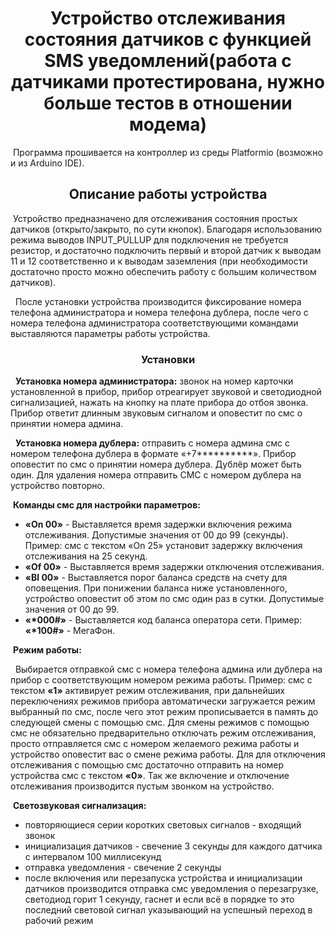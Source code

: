 <h1 align=center>Устройство отслеживания состояния датчиков с функцией SMS уведомлений(работа с датчиками протестирована, нужно больше тестов в отношении модема)</h1>
<p>
   &nbsp;Программа прошивается на контроллер из среды Platformio (возможно и из Arduino IDE).
</p>
<h2 align=center>Описание работы устройства</h2>
<p>
  &nbsp;Устройство предназначено для отслеживания состояния простых датчиков (открыто/закрыто, по сути кнопок). Благодаря использованию режима выводов INPUT_PULLUP для подключения не требуется резистор, и достаточно подключить первый и второй датчик к выводам 11 и 12 соответственно и к выводам заземления (при необходимости достаточно просто можно обеспечить работу с большим количеством датчиков).
</p>
<p>&nbsp;
  После установки устройства производится фиксирование номера телефона администратора и номера телефона дублера, после чего с номера телефона администратора соответствующими командами выставляются параметры работы устройства.
  </p>
  <h3 align=center>Установки</h3>
<p>&nbsp;
  <b>Установка номера администратора:</b> звонок на номер карточки установленной в прибор, прибор отреагирует звуковой и светодиодной сигнализацией, нажать на кнопку на плате прибора до отбоя звонка. Прибор ответит длинным звуковым сигналом и оповестит по смс о принятии номера админа.
</p>
<p>&nbsp;
  <b>Установка номера дублера:</b> отправить с номера админа смс с номером телефона дублера в формате «+7**********». Прибор оповестит по смс о принятии номера дублера. Дублёр может быть один. Для удаления номера отправить СМС с номером дублера на устройство повторно.
</p>
&nbsp;<b>Команды смс для настройки параметров:</b>
<ul>
  <li><b>«On 00»</b> - Выставляется время задержки включения режима отслеживания. Допустимые значения от 00 до 99 (секунды). Пример: смс с текстом «On 25» установит задержку включения отслеживания на 25 секунд.
  <li><b>«Of 00»</b> - Выставляется время задержки отключения отслеживания.
  <li><b>«Bl 00»</b> - Выставляется порог баланса средств на счету для оповещения. При понижении баланса ниже установленного, устройство оповестит об этом по смс один раз в сутки. Допустимые значения от 00 до 99.
  <li><b>«*000#»</b> - Выставляется код баланса оператора сети. Пример: <b>«*100#»</b> - МегаФон.
</ul>
  &nbsp;<b>Режим работы:</b>
<p>&nbsp;
  Выбирается отправкой смс с номера телефона админа или дублера на прибор с соответствующим номером режима работы. Пример: смс с текстом <b>«1»</b> активирует режим отслеживания, при дальнейших переключениях режимов прибора автоматически загружается режим выбранный по смс, после чего этот режим прописывается в память до следующей смены с помощью смс. Для смены режимов с помощью смс не обязательно предварительно отключать режим отслеживания, просто отправляется смс с номером желаемого режима работы и устройство оповестит вас о смене режима работы. Для для отключения отслеживания с помощью смс достаточно отправить на номер устройства смс с текстом <b>«0»</b>. Так же включение и отключение отслеживания производится пустым звонком на устройство.
</p>
&nbsp;<b>Светозвуковая сигнализация:</b>
<ul>
  <li>повторяющиеся серии коротких световых сигналов - входящий звонок
  <li>инициализация датчиков - свечение 3 секунды для каждого датчика с интервалом 100 миллисекунд
  <li>отправка уведомления - свечение 2 секунды
  <li>после включения или перезапуска устройства и инициализации датчиков производится отправка смс уведомления о перезагрузке, светодиод горит 1 секунду, гаснет и если всё в порядке то это последний световой сигнал указывающий на успешный переход в рабочий режим
</ul>

